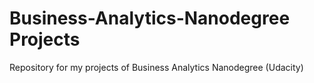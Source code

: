 # Business-Analytics-Nanodegree Projects
 Repository for my projects of Business Analytics Nanodegree (Udacity)

